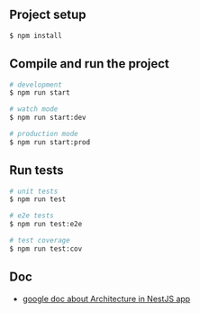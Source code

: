 ## Project setup

```bash
$ npm install
```

## Compile and run the project

```bash
# development
$ npm run start

# watch mode
$ npm run start:dev

# production mode
$ npm run start:prod
```

## Run tests

```bash
# unit tests
$ npm run test

# e2e tests
$ npm run test:e2e

# test coverage
$ npm run test:cov
```

## Doc
- [google doc about Architecture in NestJS app](https://docs.google.com/document/d/1DWYTVC0u5Mwrpzry1eCa0uybJuItWF9c5b8NRiPOY7I/edit?usp=sharing)

